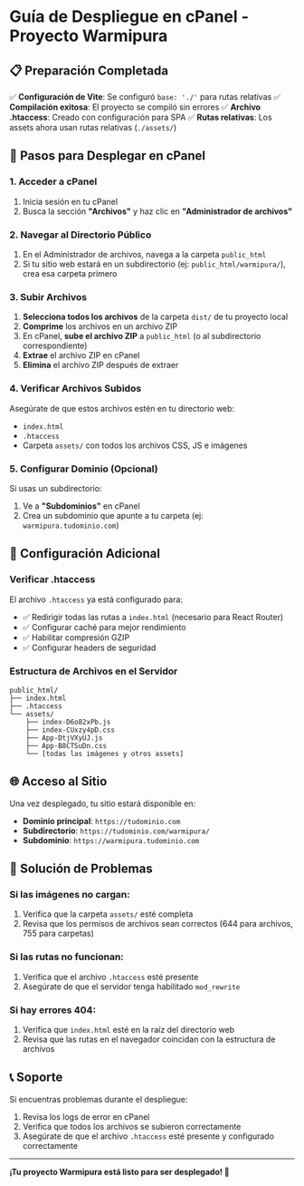 # Guía de Despliegue en cPanel - Proyecto Warmipura

## 📋 Preparación Completada

✅ **Configuración de Vite**: Se configuró `base: './'` para rutas relativas
✅ **Compilación exitosa**: El proyecto se compiló sin errores
✅ **Archivo .htaccess**: Creado con configuración para SPA
✅ **Rutas relativas**: Los assets ahora usan rutas relativas (`./assets/`)

## 🚀 Pasos para Desplegar en cPanel

### 1. Acceder a cPanel
1. Inicia sesión en tu cPanel
2. Busca la sección **"Archivos"** y haz clic en **"Administrador de archivos"**

### 2. Navegar al Directorio Público
1. En el Administrador de archivos, navega a la carpeta `public_html`
2. Si tu sitio web estará en un subdirectorio (ej: `public_html/warmipura/`), crea esa carpeta primero

### 3. Subir Archivos
1. **Selecciona todos los archivos** de la carpeta `dist/` de tu proyecto local
2. **Comprime** los archivos en un archivo ZIP
3. En cPanel, **sube el archivo ZIP** a `public_html` (o al subdirectorio correspondiente)
4. **Extrae** el archivo ZIP en cPanel
5. **Elimina** el archivo ZIP después de extraer

### 4. Verificar Archivos Subidos
Asegúrate de que estos archivos estén en tu directorio web:
- `index.html`
- `.htaccess`
- Carpeta `assets/` con todos los archivos CSS, JS e imágenes

### 5. Configurar Dominio (Opcional)
Si usas un subdirectorio:
1. Ve a **"Subdominios"** en cPanel
2. Crea un subdominio que apunte a tu carpeta (ej: `warmipura.tudominio.com`)

## 🔧 Configuración Adicional

### Verificar .htaccess
El archivo `.htaccess` ya está configurado para:
- ✅ Redirigir todas las rutas a `index.html` (necesario para React Router)
- ✅ Configurar caché para mejor rendimiento
- ✅ Habilitar compresión GZIP
- ✅ Configurar headers de seguridad

### Estructura de Archivos en el Servidor
```
public_html/
├── index.html
├── .htaccess
└── assets/
    ├── index-D6o82xPb.js
    ├── index-CUxzy4pD.css
    ├── App-DtjVXyUJ.js
    ├── App-B8CTSuDn.css
    └── [todas las imágenes y otros assets]
```

## 🌐 Acceso al Sitio

Una vez desplegado, tu sitio estará disponible en:
- **Dominio principal**: `https://tudominio.com`
- **Subdirectorio**: `https://tudominio.com/warmipura/`
- **Subdominio**: `https://warmipura.tudominio.com`

## 🐛 Solución de Problemas

### Si las imágenes no cargan:
1. Verifica que la carpeta `assets/` esté completa
2. Revisa que los permisos de archivos sean correctos (644 para archivos, 755 para carpetas)

### Si las rutas no funcionan:
1. Verifica que el archivo `.htaccess` esté presente
2. Asegúrate de que el servidor tenga habilitado `mod_rewrite`

### Si hay errores 404:
1. Verifica que `index.html` esté en la raíz del directorio web
2. Revisa que las rutas en el navegador coincidan con la estructura de archivos

## 📞 Soporte

Si encuentras problemas durante el despliegue:
1. Revisa los logs de error en cPanel
2. Verifica que todos los archivos se subieron correctamente
3. Asegúrate de que el archivo `.htaccess` esté presente y configurado correctamente

---

**¡Tu proyecto Warmipura está listo para ser desplegado! 🎉**
